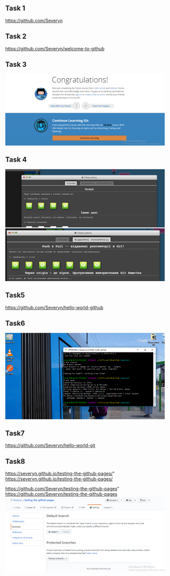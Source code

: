 ## Task 1 
   https://github.com/Severyn

## Task 2 
   https://github.com/Severyn/welcome-to-github

## Task 3

![](https://github.com/Severyn/VCS-git-github-/blob/master/515.PNG?raw=true)
    <h2>Task 4</h2>
![](https://github.com/Severyn/VCS-git-github-/blob/master/11.PNG?raw=true)
![](https://github.com/Severyn/VCS-git-github-/blob/master/12.PNG?raw=true)

## Task5
https://github.com/Severyn/hello-world-github

## Task6

![](https://github.com/Severyn/VCS-git-github-/blob/master/13.PNG?raw=true)

## Task7
https://github.com/Severyn/hello-world-git

## Task8
https://severyn.github.io/testing-the-github-pages/"
https://severyn.github.io/testing-the-github-pages/

https://github.com/Severyn/testing-the-github-pages"
https://github.com/Severyn/testing-the-github-pages
![](https://github.com/Severyn/VCS-git-github-/blob/master/14.PNG?raw=true)
